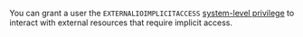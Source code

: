 You can grant a user the `EXTERNALIOIMPLICITACCESS` [system-level privilege](security-reference/authorization.html#supported-privileges) to interact with external resources that require implicit access.